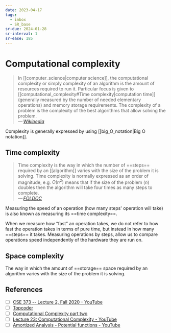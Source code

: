 ```yaml
---
date: 2023-04-17
tags:
  - inbox
  - SR_base
sr-due: 2024-01-28
sr-interval: 1
sr-ease: 185
---
```


# Computational complexity

> In [[computer_science|computer science]], the computational complexity or
> simply complexity of an algorithm is the amount of resources required to run
> it. Particular focus is given to
> [[computational_complexity#Time complexity|computation time]]
> (generally measured by the number of needed elementary operations) and memory
> storage requirements. The complexity of a problem is the complexity of the
> best algorithms that allow solving the problem.\
> — <cite>[Wikipedia](https://en.wikipedia.org/wiki/Computational_complexity)</cite>

Complexity is generally expressed by using [[big_O_notation|Big O notation]].

## Time complexity

> Time complexity is the way in which the number of ==steps== required by an
> [[algorithm]] varies with the size of the problem it is solving. Time
> complexity is normally expressed as an order of magnitude, e.g. $O(n^2)$ means
> that if the size of the problem ($n$) doubles then the algorithm will take
> four times as many steps to complete.\
> — <cite>[FOLDOC](https://foldoc.org/time%20complexity)</cite>

Measuring the speed of an operation (how many steps' operation will take) is
also known as measuring its ==time complexity==.
<!--SR:!2023-07-20,7,210-->

When we measure how “fast” an operation takes, we do not refer to how fast the
operation takes in terms of pure time, but instead in how many ==steps== it
takes. Measuring operations by steps, allow us to compare operations speed
independently of the hardware they are run on.
<!--SR:!2023-07-22,3,258-->

## Space complexity

The way in which the amount of ==storage== space required by an algorithm varies
with the size of the problem it is solving.

## References

- [ ] [CSE 373 -- Lecture 2, Fall 2020 - YouTube](https://www.youtube.com/watch?v=z1mkCe3kVUA&t=2054s)
- [ ] [Topcoder](https://www.topcoder.com/thrive/articles/Computational%20Complexity%20part%20one)
- [ ] [Computational Complexity part two](https://www.topcoder.com/thrive/articles/Computational%20Complexity%20part%20two)
- [ ] [Lecture 23: Computational Complexity - YouTube](https://www.youtube.com/watch?v=moPtwq_cVH8&list=PLUl4u3cNGP61Oq3tWYp6V_F-5jb5L2iHb&index=25)
- [ ] [Amortized Analysis - Potential functions - YouTube](https://www.youtube.com/watch?v=B3SpQZaAZP4)
